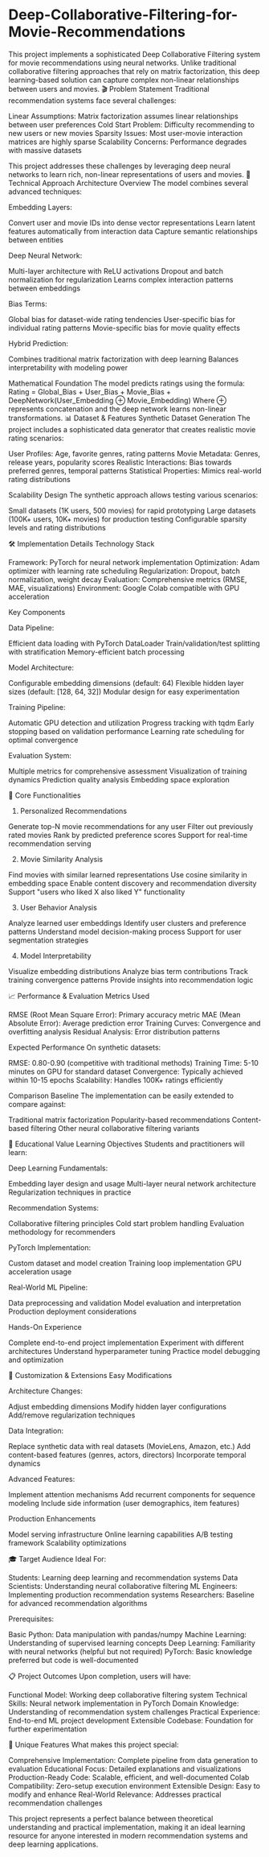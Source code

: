 # Deep-Collaborative-Filtering-for-Movie-Recommendations
This project implements a sophisticated Deep Collaborative Filtering system for movie recommendations using neural networks. Unlike traditional collaborative filtering approaches that rely on matrix factorization, this deep learning-based solution can capture complex non-linear relationships between users and movies.
🎬 Problem Statement
Traditional recommendation systems face several challenges:

Linear Assumptions: Matrix factorization assumes linear relationships between user preferences
Cold Start Problem: Difficulty recommending to new users or new movies
Sparsity Issues: Most user-movie interaction matrices are highly sparse
Scalability Concerns: Performance degrades with massive datasets

This project addresses these challenges by leveraging deep neural networks to learn rich, non-linear representations of users and movies.
🧠 Technical Approach
Architecture Overview
The model combines several advanced techniques:

Embedding Layers:

Convert user and movie IDs into dense vector representations
Learn latent features automatically from interaction data
Capture semantic relationships between entities


Deep Neural Network:

Multi-layer architecture with ReLU activations
Dropout and batch normalization for regularization
Learns complex interaction patterns between embeddings


Bias Terms:

Global bias for dataset-wide rating tendencies
User-specific bias for individual rating patterns
Movie-specific bias for movie quality effects


Hybrid Prediction:

Combines traditional matrix factorization with deep learning
Balances interpretability with modeling power



Mathematical Foundation
The model predicts ratings using the formula:
Rating = Global_Bias + User_Bias + Movie_Bias + DeepNetwork(User_Embedding ⊕ Movie_Embedding)
Where ⊕ represents concatenation and the deep network learns non-linear transformations.
📊 Dataset & Features
Synthetic Dataset Generation
The project includes a sophisticated data generator that creates realistic movie rating scenarios:

User Profiles: Age, favorite genres, rating patterns
Movie Metadata: Genres, release years, popularity scores
Realistic Interactions: Bias towards preferred genres, temporal patterns
Statistical Properties: Mimics real-world rating distributions

Scalability Design
The synthetic approach allows testing various scenarios:

Small datasets (1K users, 500 movies) for rapid prototyping
Large datasets (100K+ users, 10K+ movies) for production testing
Configurable sparsity levels and rating distributions

🛠️ Implementation Details
Technology Stack

Framework: PyTorch for neural network implementation
Optimization: Adam optimizer with learning rate scheduling
Regularization: Dropout, batch normalization, weight decay
Evaluation: Comprehensive metrics (RMSE, MAE, visualizations)
Environment: Google Colab compatible with GPU acceleration

Key Components

Data Pipeline:

Efficient data loading with PyTorch DataLoader
Train/validation/test splitting with stratification
Memory-efficient batch processing


Model Architecture:

Configurable embedding dimensions (default: 64)
Flexible hidden layer sizes (default: [128, 64, 32])
Modular design for easy experimentation


Training Pipeline:

Automatic GPU detection and utilization
Progress tracking with tqdm
Early stopping based on validation performance
Learning rate scheduling for optimal convergence


Evaluation System:

Multiple metrics for comprehensive assessment
Visualization of training dynamics
Prediction quality analysis
Embedding space exploration



🎯 Core Functionalities
1. Personalized Recommendations

Generate top-N movie recommendations for any user
Filter out previously rated movies
Rank by predicted preference scores
Support for real-time recommendation serving

2. Movie Similarity Analysis

Find movies with similar learned representations
Use cosine similarity in embedding space
Enable content discovery and recommendation diversity
Support "users who liked X also liked Y" functionality

3. User Behavior Analysis

Analyze learned user embeddings
Identify user clusters and preference patterns
Understand model decision-making process
Support for user segmentation strategies

4. Model Interpretability

Visualize embedding distributions
Analyze bias term contributions
Track training convergence patterns
Provide insights into recommendation logic

📈 Performance & Evaluation
Metrics Used

RMSE (Root Mean Square Error): Primary accuracy metric
MAE (Mean Absolute Error): Average prediction error
Training Curves: Convergence and overfitting analysis
Residual Analysis: Error distribution patterns

Expected Performance
On synthetic datasets:

RMSE: 0.80-0.90 (competitive with traditional methods)
Training Time: 5-10 minutes on GPU for standard dataset
Convergence: Typically achieved within 10-15 epochs
Scalability: Handles 100K+ ratings efficiently

Comparison Baseline
The implementation can be easily extended to compare against:

Traditional matrix factorization
Popularity-based recommendations
Content-based filtering
Other neural collaborative filtering variants

🚀 Educational Value
Learning Objectives
Students and practitioners will learn:

Deep Learning Fundamentals:

Embedding layer design and usage
Multi-layer neural network architecture
Regularization techniques in practice


Recommendation Systems:

Collaborative filtering principles
Cold start problem handling
Evaluation methodology for recommenders


PyTorch Implementation:

Custom dataset and model creation
Training loop implementation
GPU acceleration usage


Real-World ML Pipeline:

Data preprocessing and validation
Model evaluation and interpretation
Production deployment considerations



Hands-On Experience

Complete end-to-end project implementation
Experiment with different architectures
Understand hyperparameter tuning
Practice model debugging and optimization

🔧 Customization & Extensions
Easy Modifications

Architecture Changes:

Adjust embedding dimensions
Modify hidden layer configurations
Add/remove regularization techniques


Data Integration:

Replace synthetic data with real datasets (MovieLens, Amazon, etc.)
Add content-based features (genres, actors, directors)
Incorporate temporal dynamics


Advanced Features:

Implement attention mechanisms
Add recurrent components for sequence modeling
Include side information (user demographics, item features)



Production Enhancements

Model serving infrastructure
Online learning capabilities
A/B testing framework
Scalability optimizations

🎓 Target Audience
Ideal For:

Students: Learning deep learning and recommendation systems
Data Scientists: Understanding neural collaborative filtering
ML Engineers: Implementing production recommendation systems
Researchers: Baseline for advanced recommendation algorithms

Prerequisites:

Basic Python: Data manipulation with pandas/numpy
Machine Learning: Understanding of supervised learning concepts
Deep Learning: Familiarity with neural networks (helpful but not required)
PyTorch: Basic knowledge preferred but code is well-documented

📋 Project Outcomes
Upon completion, users will have:

Functional Model: Working deep collaborative filtering system
Technical Skills: Neural network implementation in PyTorch
Domain Knowledge: Understanding of recommendation system challenges
Practical Experience: End-to-end ML project development
Extensible Codebase: Foundation for further experimentation

🌟 Unique Features
What makes this project special:

Comprehensive Implementation: Complete pipeline from data generation to evaluation
Educational Focus: Detailed explanations and visualizations
Production-Ready Code: Scalable, efficient, and well-documented
Colab Compatibility: Zero-setup execution environment
Extensible Design: Easy to modify and enhance
Real-World Relevance: Addresses practical recommendation challenges

This project represents a perfect balance between theoretical understanding and practical implementation, making it an ideal learning resource for anyone interested in modern recommendation systems and deep learning applications.
